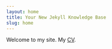 ```yaml
---
layout: home
title: Your New Jekyll Knowledge Base
slug: home
---
```


Welcome to my site. My [CV](assets/2016/07/rotter-cv.pdf).